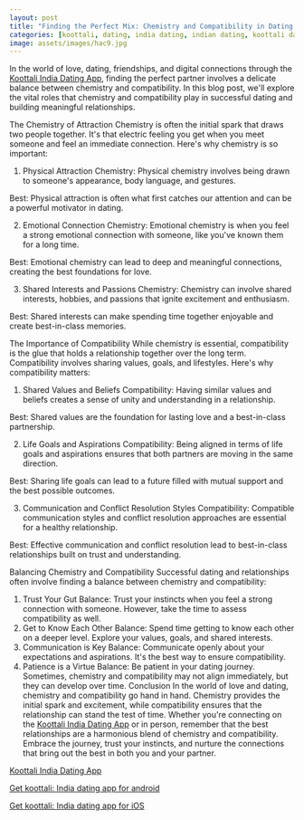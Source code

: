 ```yaml
---
layout: post
title: "Finding the Perfect Mix: Chemistry and Compatibility in Dating || Koottali India Dating App"
categories: [koottali, dating, india dating, indian dating, koottali dating app]
image: assets/images/hac9.jpg
---
```


In the world of love, dating, friendships, and digital connections through the [Koottali India Dating App](https://koottali.com/download), finding the perfect partner involves a delicate balance between chemistry and compatibility. In this blog post, we'll explore the vital roles that chemistry and compatibility play in successful dating and building meaningful relationships.

The Chemistry of Attraction
Chemistry is often the initial spark that draws two people together. It's that electric feeling you get when you meet someone and feel an immediate connection. Here's why chemistry is so important:

1. Physical Attraction
   Chemistry: Physical chemistry involves being drawn to someone's appearance, body language, and gestures.

Best: Physical attraction is often what first catches our attention and can be a powerful motivator in dating.

2. Emotional Connection
   Chemistry: Emotional chemistry is when you feel a strong emotional connection with someone, like you've known them for a long time.

Best: Emotional chemistry can lead to deep and meaningful connections, creating the best foundations for love.

3. Shared Interests and Passions
   Chemistry: Chemistry can involve shared interests, hobbies, and passions that ignite excitement and enthusiasm.

Best: Shared interests can make spending time together enjoyable and create best-in-class memories.

The Importance of Compatibility
While chemistry is essential, compatibility is the glue that holds a relationship together over the long term. Compatibility involves sharing values, goals, and lifestyles. Here's why compatibility matters:

1. Shared Values and Beliefs
   Compatibility: Having similar values and beliefs creates a sense of unity and understanding in a relationship.

Best: Shared values are the foundation for lasting love and a best-in-class partnership.

2. Life Goals and Aspirations
   Compatibility: Being aligned in terms of life goals and aspirations ensures that both partners are moving in the same direction.

Best: Sharing life goals can lead to a future filled with mutual support and the best possible outcomes.

3. Communication and Conflict Resolution Styles
   Compatibility: Compatible communication styles and conflict resolution approaches are essential for a healthy relationship.

Best: Effective communication and conflict resolution lead to best-in-class relationships built on trust and understanding.

Balancing Chemistry and Compatibility
Successful dating and relationships often involve finding a balance between chemistry and compatibility:

1. Trust Your Gut
   Balance: Trust your instincts when you feel a strong connection with someone. However, take the time to assess compatibility as well.
2. Get to Know Each Other
   Balance: Spend time getting to know each other on a deeper level. Explore your values, goals, and shared interests.
3. Communication is Key
   Balance: Communicate openly about your expectations and aspirations. It's the best way to ensure compatibility.
4. Patience is a Virtue
   Balance: Be patient in your dating journey. Sometimes, chemistry and compatibility may not align immediately, but they can develop over time.
   Conclusion
   In the world of love and dating, chemistry and compatibility go hand in hand. Chemistry provides the initial spark and excitement, while compatibility ensures that the relationship can stand the test of time. Whether you're connecting on the [Koottali India Dating App](https://koottali.com/download) or in person, remember that the best relationships are a harmonious blend of chemistry and compatibility. Embrace the journey, trust your instincts, and nurture the connections that bring out the best in both you and your partner.

[Koottali India Dating App](https://koottali.com/download)

[Get koottali: India dating app for android](https://play.google.com/store/apps/details?id=com.koottali.app&hl=en_IN&gl=US)

[Get koottali: India dating app for iOS](https://apps.apple.com/us/app/koottali-connect-with-mallus/id6448742453)
